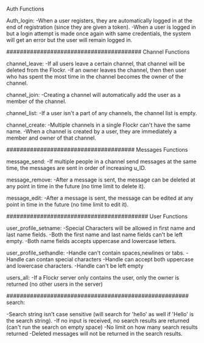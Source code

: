 Auth Functions

Auth_login:
-When a user registers, they are automatically logged in at the end of registration (since they are given a token).
-When a user is logged in but a login attempt is made once again with same credentials, the system will get an error but the user will remain logged in.

########################################
Channel Functions

channel_leave:
-If all users leave a certain channel, that channel will be deleted from the Flockr.
-If an owner leaves the channel, then then user who has spent the most time in the channel becomes the owner of the channel.

channel_join:
-Creating a channel will automatically add the user as a member of the channel.

channel_list:
-If a user isn't a part of any channels, the channel list is empty.

channel_create:
-Multiple channels in a single Flockr can't have the same name.
-When a channel is created by a user, they are immediately a member and owner of that channel.

######################################
Messages Functions

message_send:
-If multiple people in a channel send messages at the same time, the messages are sent in order of increasing u_ID.

message_remove:
-After a message is sent, the message can be deleted at any point in time in the future (no time limit to delete it).

message_edit:
-After a message is sent, the message can be edited at any point in time in the future (no time limit to edit it).

##########################################
User Functions

user_profile_setname:
-Special Characters will be allowed in first name and last name fields.
-Both the first name and last name fields can't be left empty.
-Both name fields accepts uppercase and lowercase letters.

user_profile_sethandle:
-Handle can't contain spaces,newlines or tabs.
-Handle can contan special characters
-Handle can accept both uppercase and lowercase characters.
-Handle can't be left empty

users_all:
-If a Flockr server only contains the user, only the owner is returned (no other users in the server)

######################################################
search:

-Search string isn't case sensitive (will search for 'hello' as well if 'Hello' is the search string).
-If no input is received, no search results are returned (can't run the search on empty space)
-No limit on how many search results returned
-Deleted messages will not be returned in the search results.

